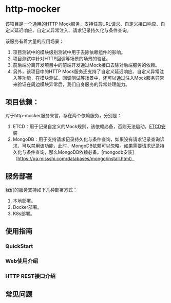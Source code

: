# http-mocker

该项目是一个通用的HTTP Mock服务，支持任意URL请求、自定义接口响应、自定义延迟响应、自定义异常注入、请求记录持久化与条件查询。

该服务有着大量的应用场景：

1. 项目测试中的模块级别测试中用于去除依赖组件的影响。
2. 项目测试中针对HTTP回调等场景的场景的验证。
3. 前后端分离开发项目中的前端开发通过Mock接口去除对后端服务的依赖。
4. 另外，该项目中的HTTP Mock服务还支持了自定义延迟响应、自定义异常注入等功能，在模块测试、回调测试等场景中，还可以通过注入Mock服务异常来验证在周边模块异常后，我们自身服务的异常处理能力。

## 项目依赖：

对于http-mocker服务来言，存在两个依赖服务，分别是：

1. ETCD：用于记录自定义的Mock规则，该依赖必备，否则无法启动。[ETCD安装](https://qa.missshi.com/databases/etcd/install.html)
2. MongoDB：用于支持请求记录持久化与条件查询，如果没有请求记录查询诉求，可以禁用该功能，此时，MongoDB依赖可以忽略。如果需要请求记录持久化与条件查询，那么MongoDB依赖必备。[mongodb安装]（https://qa.missshi.com/databases/mongo/install.html）

## 服务部署

我们的服务支持如下几种部署方式：

1. 本地部署。
2. Docker部署。
3. K8s部署。

## 使用指南

### QuickStart

### Web使用介绍

### HTTP REST接口介绍

## 常见问题



